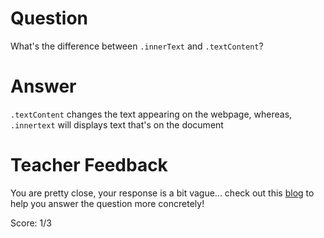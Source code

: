 # Question
What's the difference between `.innerText` and `.textContent`?

# Answer
`.textContent` changes the text appearing on the webpage, whereas, `.innertext` will displays text that's on the document 

# Teacher Feedback

You are pretty close, your response is a bit vague... check out this [blog](https://www.freecodecamp.org/news/innerhtml-vs-innertext-vs-textcontent/) to help you answer the question more concretely!

Score: 1/3